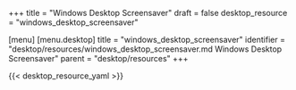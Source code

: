 +++
title = "Windows Desktop Screensaver"
draft = false
desktop_resource = "windows_desktop_screensaver"

[menu]
  [menu.desktop]
    title = "windows_desktop_screensaver"
    identifier = "desktop/resources/windows_desktop_screensaver.md Windows Desktop Screensaver"
    parent = "desktop/resources"
+++

{{< desktop_resource_yaml >}}
